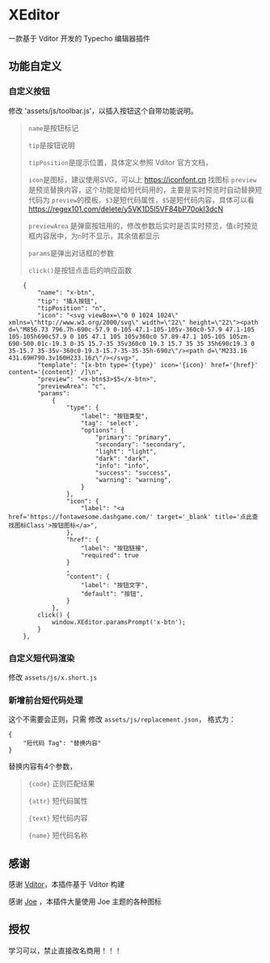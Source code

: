 # XEditor

一款基于 Vditor 开发的 Typecho 编辑器插件

## 功能自定义

### 自定义按钮

修改 'assets/js/toolbar.js'，以插入按钮这个自带功能说明。
> `name`是按钮标记
>
> `tip`是按钮说明
>
> `tipPosition`是提示位置，具体定义参照 Vditor 官方文档，
>
> `icon`是图标，建议使用SVG，可以上 https://iconfont.cn 找图标
> `preview`是预览替换内容，这个功能是给短代码用的，主要是实时预览时自动替换短代码为 `preview`的模板，`$3`是短代码属性，`$5`是短代码内容，具体可以看 https://regex101.com/delete/y5VK1D5l5VF84bP70okI3dcN
>
> `previewArea` 是弹窗按钮用的，修改参数后实时是否实时预览，值`c`时预览框内容居中，为`n`时不显示，其余值都显示
>
> `params`是弹出对话框的参数
>
> `click()`是按钮点击后的响应函数

```
    {
        "name": "x-btn",
        "tip": "插入按钮",
        "tipPosition": "n",
        "icon": "<svg viewBox=\"0 0 1024 1024\" xmlns=\"http://www.w3.org/2000/svg\" width=\"22\" height=\"22\"><path d=\"M856.73 796.7h-690c-57.9 0-105-47.1-105-105v-360c0-57.9 47.1-105 105-105h690c57.9 0 105 47.1 105 105v360c0 57.89-47.1 105-105 105zm-690-500.01c-19.3 0-35 15.7-35 35v360c0 19.3 15.7 35 35 35h690c19.3 0 35-15.7 35-35v-360c0-19.3-15.7-35-35-35h-690z\"/><path d=\"M233.16 431.69H790.3v160H233.16z\"/></svg>",
        "template": "[x-btn type='{type}' icon='{icon}' href='{href}' content='{content}' /]\n",
        "preview": "<x-btn$3>$5</x-btn>",
        "previewArea": "c",
        "params":
            {
                "type": {
                    "label": "按钮类型",
                    "tag": 'select',
                    "options": {
                        "primary": "primary",
                        "secondary": "secondary",
                        "light": "light",
                        "dark": "dark",
                        "info": "info",
                        "success": "success",
                        "warning": "warning",
                    }
                },
                "icon": {
                    "label": "<a href='https://fontawesome.dashgame.com/' target='_blank' title='点此查找图标Class'>按钮图标</a>",
                },
                "href": {
                    "label": "按钮链接",
                    "required": true
                }
                ,
                "content": {
                    "label": "按钮文字",
                    "default": "按钮",
                }
            },
        click() {
            window.XEditor.paramsPrompt('x-btn');
        }
    },
```

### 自定义短代码渲染

修改 `assets/js/x.short.js`

### 新增前台短代码处理

这个不需要会正则，只需 修改 `assets/js/replacement.json`， 格式为：

```
{
    "短代码 Tag": "替换内容"
}
```

替换内容有4个参数，

> `{code}` 正则匹配结果
>
> `{attr}` 短代码属性
>
> `{text}` 短代码内容
>
> `{name}` 短代码名称

## 感谢

感谢 [Vditor](https://github.com/Vanessa219/vditor )，本插件基于 Vditor 构建

感谢 [Joe](https://github.com/HaoOuBa/Joe ) ，本插件大量使用 Joe 主题的各种图标

## 授权

学习可以，禁止直接改名商用！！！

